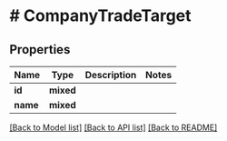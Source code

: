 # # CompanyTradeTarget

## Properties

Name | Type | Description | Notes
------------ | ------------- | ------------- | -------------
**id** | **mixed** |  |
**name** | **mixed** |  |

[[Back to Model list]](../../README.md#models) [[Back to API list]](../../README.md#endpoints) [[Back to README]](../../README.md)
